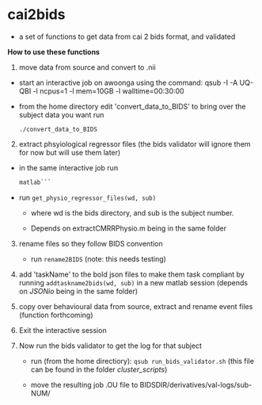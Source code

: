 # cai2bids
- a set of functions to get data from cai 2 bids format, and validated

**How to use these functions**

1. move data from source and convert to .nii

- start an interactive job on awoonga using the command:
     qsub -I -A UQ-QBI -l ncpus=1 -l mem=10GB -l walltime=00:30:00
- from the home directory edit 'convert_data_to_BIDS' to bring over the subject data you want
    run
    
    ```./convert_data_to_BIDS```
    
2. extract phsyiological regressor files (the bids validator will ignore them for now but will use them later)

- in the same interactive job run
    ```ml matlab
    matlab```
- run 
    ```get_physio_regressor_files(wd, sub)```
    
  -  where wd is the bids directory, and sub is the subject number.
    
  -  Depends on extractCMRRPhysio.m being in the same folder
    
3. rename files so they follow BIDS convention
    
    - run ```rename2BIDS``` (note: this needs testing)

4. add 'taskName' to the bold json files to make them task compliant by running ```addtaskname2bids(wd, sub)``` in a new matlab session (depends on *JSONio* being in the same folder)
5. copy over behavioural data from source, extract and rename event files (function forthcoming)
6. Exit the interactive session
7. Now run the bids validator to get the log for that subject
    
     - run (from the home directiory):
     ```qsub run_bids_validator.sh``` (this file can be found in the folder *cluster_scripts*)
    
    - move the resulting job .OU file to BIDSDIR/derivatives/val-logs/sub-NUM/